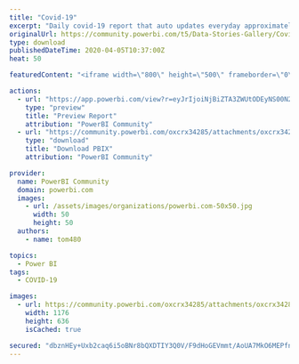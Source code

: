 ```yaml
---
title: "Covid-19"
excerpt: "Daily covid-19 report that auto updates everyday approximately 6:30PM Arizona timezone. Datasource is Johns Hopkins github. I have provided the .pbix"
originalUrl: https://community.powerbi.com/t5/Data-Stories-Gallery/Covid-19/m-p/1008733
type: download
publishedDateTime: 2020-04-05T10:37:00Z
heat: 50

featuredContent: "<iframe width=\"800\" height=\"500\" frameborder=\"0\" src=\"https://app.powerbi.com/view?r=eyJrIjoiNjBiZTA3ZWUtODEyNS00N2VkLTk1OGItN2QzN2U1NzE3YmY5IiwidCI6IjlkOWNlNDNhLTcyMGUtNGZmMi1hNWNhLWEzNWU1ZDNkYzM2OCIsImMiOjZ9\"></iframe>"

actions:
  - url: "https://app.powerbi.com/view?r=eyJrIjoiNjBiZTA3ZWUtODEyNS00N2VkLTk1OGItN2QzN2U1NzE3YmY5IiwidCI6IjlkOWNlNDNhLTcyMGUtNGZmMi1hNWNhLWEzNWU1ZDNkYzM2OCIsImMiOjZ9"
    type: "preview"
    title: "Preview Report"
    attribution: "PowerBI Community"
  - url: "https://community.powerbi.com/oxcrx34285/attachments/oxcrx34285/DataStoriesGallery/3682/4/C19_dataset-032020.pbix"
    type: "download"
    title: "Download PBIX"
    attribution: "PowerBI Community"

provider:
  name: PowerBI Community
  domain: powerbi.com
  images:
    - url: /assets/images/organizations/powerbi.com-50x50.jpg
      width: 50
      height: 50
  authors:
    - name: tom480

topics:
  - Power BI
tags:
  - COVID-19

images:
  - url: https://community.powerbi.com/oxcrx34285/attachments/oxcrx34285/DataStoriesGallery/3682/3/covid-19-04062020-pbi.jpg
    width: 1176
    height: 636
    isCached: true

secured: "dbznHEy+Uxb2caq6i5oBNr8bQXDTIY3Q0V/F9dHoGEVmmt/AoUA7MkO6MEPfnzHJdlqK4Ltt+XDDm7ONrIaDqeZAzktF9AHcG2ASfK69V4T/GtK6Gathni5q4YM362oeOti+SbQjdiLEYHjLMxeBMO9pDWViMNdaMMWxZP7jEF2ewFIraNe5fLgQzrDIeWLytPXueLp107uoGC6BIi3h39bPkHDuvD/bNiuA2x4isLDND831Wdtx213k4bshIHyHvOn/Uny0GHuYhIz7TrTiqjOr/9PvO2CuhgM3sd2y2ly89sQ79sTObIs0NZ8ygrff6z469plDRDq8nZH8ggNUSriGsmBuyTV6DqbFFUuABpNUB2dsnZRcAifsU4HLL5+4g3a2JpTFK/VmCLJ4Mltrkw==;xUX0ikA42+K/9bF0ahEG0A=="
---
```


